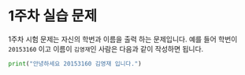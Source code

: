 # 1주차 실습 문제
1주차 시험 문제는 자신의 학번과 이름을 출력 하는 문제입니다. 예를 들어 학번이 `20153160` 이고 이름이 `김영재`인 사람은 다음과 같이 작성하면 됩니다.

```python
print("안녕하세요 20153160 김영재 입니다.")
```